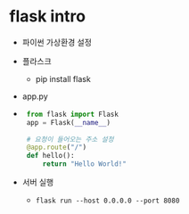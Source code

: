 # flask intro

- 파이썬 가상환경 설정

- 플라스크

  - pip install flask

- app.py

-  ```python
    from flask import Flask
    app = Flask(__name__)
    
    # 요청이 들어오는 주소 설정
    @app.route("/")
    def hello():
        return "Hello World!"
   ```

- 서버 실행

  - `flask run --host 0.0.0.0 --port 8080`


